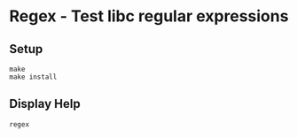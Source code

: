 # Regex - Test libc regular expressions
## Setup
    make
    make install

## Display Help
    regex
